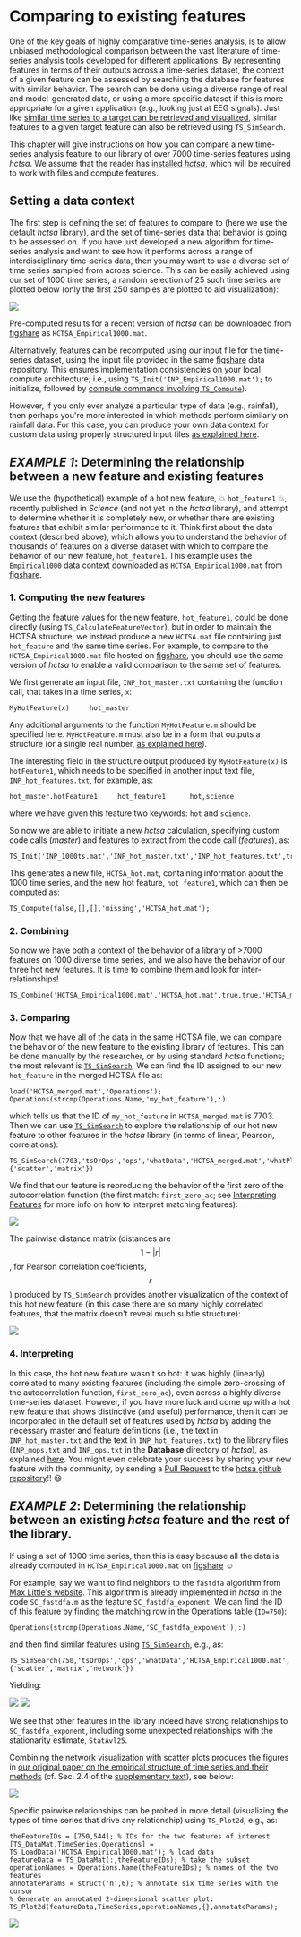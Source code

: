 # Comparing to existing features

One of the key goals of highly comparative time-series analysis, is to allow unbiased methodological comparison between the vast literature of time-series analysis tools developed for different applications. By representing features in terms of their outputs across a time-series dataset, the context of a given feature can be assessed by searching the database for features with similar behavior. The search can be done using a diverse range of real and model-generated data, or using a more specific dataset if this is more appropriate for a given application (e.g., looking just at EEG signals). Just like [similar time series to a target can be retrieved and visualized](sim\_search.md), similar features to a given target feature can also be retrieved using `TS_SimSearch`.

This chapter will give instructions on how you can compare a new time-series analysis feature to our library of over 7000 time-series features using _hctsa_. We assume that the reader has [installed _hctsa_](../setup/), which will be required to work with files and compute features.

## Setting a data context

The first step is defining the set of features to compare to (here we use the default _hctsa_ library), and the set of time-series data that behavior is going to be assessed on. If you have just developed a new algorithm for time-series analysis and want to see how it performs across a range of interdisciplinary time-series data, then you may want to use a diverse set of time series sampled from across science. This can be easily achieved using our set of 1000 time series, a random selection of 25 such time series are plotted below (only the first 250 samples are plotted to aid visualization):

![](../../.gitbook/assets/Empirical1000\_25\_250samples.png)

Pre-computed results for a recent version of _hctsa_ can be downloaded from [figshare](https://figshare.com/articles/1000\_Empirical\_Time\_series/5436136) as `HCTSA_Empirical1000.mat`.

Alternatively, features can be recomputed using our input file for the time-series dataset, using the input file provided in the same [figshare](https://figshare.com/articles/1000\_Empirical\_Time\_series/5436136) data repository. This ensures implementation consistencies on your local compute architecture; i.e., using `TS_Init('INP_Empirical1000.mat');` to initialize, followed by [compute commands involving `TS_Compute`](../calculating/running\_computations.md)).

However, if you only ever analyze a particular type of data (e.g., rainfall), then perhaps you're more interested in which methods perform similarly on rainfall data. For this case, you can produce your own data context for custom data using properly structured input files [as explained here](../calculating/input\_files.md).

## _EXAMPLE 1_: Determining the relationship between a new feature and existing features

We use the (hypothetical) example of a hot new feature, :boom: `hot_feature1` :boom:, recently published in _Science_ (and not yet in the _hctsa_ library), and attempt to determine whether it is completely new, or whether there are existing features that exhibit similar performance to it. Think first about the data context (described above), which allows you to understand the behavior of thousands of features on a diverse dataset with which to compare the behavior of our new feature, `hot_feature1`. This example uses the `Empirical1000` data context downloaded as `HCTSA_Empirical1000.mat` from [figshare](https://figshare.com/articles/1000\_Empirical\_Time\_series/5436136).

### 1. Computing the new features

Getting the feature values for the new feature, `hot_feature1`, could be done directly (using `TS_CalculateFeatureVector`), but in order to maintain the HCTSA structure, we instead produce a new `HCTSA.mat` file containing just `hot_feature` and the same time series. For example, to compare to the `HCTSA_Empirical1000.mat` file hosted on [figshare](https://figshare.com/articles/1000\_Empirical\_Time\_series/5436136), you should use the same version of _hctsa_ to enable a valid comparison to the same set of features.

We first generate an input file, `INP_hot_master.txt` containing the function call, that takes in a time series, `x`:

```
MyHotFeature(x)     hot_master
```

Any additional arguments to the function `MyHotFeature.m` should be specified here. `MyHotFeature.m` must also be in a form that outputs a structure (or a single real number, [as explained here](../calculating/input\_files.md)).

The interesting field in the structure output produced by `MyHotFeature(x)` is `hotFeature1`, which needs to be specified in another input text file, `INP_hot_features.txt`, for example, as:

```
hot_master.hotFeature1     hot_feature1      hot,science
```

where we have given this feature two keywords: `hot` and `science`.

So now we are able to initiate a new _hctsa_ calculation, specifying custom code calls (_master_) and features to extract from the code call (_features_), as:

```
TS_Init('INP_1000ts.mat','INP_hot_master.txt','INP_hot_features.txt',true,'HCTSA_hot.mat');
```

This generates a new file, `HCTSA_hot.mat`, containing information about the 1000 time series, and the new hot feature, `hot_feature1`, which can then be computed as:

```
TS_Compute(false,[],[],'missing','HCTSA_hot.mat');
```

### 2. Combining

So now we have both a context of the behavior of a library of >7000 features on 1000 diverse time series, and we also have the behavior of our three hot new features. It is time to combine them and look for inter-relationships!

```
TS_Combine('HCTSA_Empirical1000.mat','HCTSA_hot.mat',true,true,'HCTSA_merged.mat');
```

### 3. Comparing

Now that we have all of the data in the same HCTSA file, we can compare the behavior of the new feature to the existing library of features. This can be done manually by the researcher, or by using standard _hctsa_ functions; the most relevant is [`TS_SimSearch`](sim\_search.md). We can find the ID assigned to our new `hot_feature` in the merged HCTSA file as:

```
load('HCTSA_merged.mat','Operations');
Operations(strcmp(Operations.Name,'my_hot_feature'),:)
```

which tells us that the ID of `my_hot_feature` in `HCTSA_merged.mat` is 7703. Then we can use [`TS_SimSearch`](sim\_search.md) to explore the relationship of our hot new feature to other features in the _hctsa_ library (in terms of linear, Pearson, correlations):

```
TS_SimSearch(7703,'tsOrOps','ops','whatData','HCTSA_merged.mat','whatPlots',{'scatter','matrix'})
```

We find that our feature is reproducing the behavior of the first zero of the autocorrelation function (the first match: `first_zero_ac`; see [Interpreting Features](interpreting-features.md) for more info on how to interpret matching features):

![](<../../.gitbook/assets/Screen Shot 2017-09-25 at 18.43.11.png>)

The pairwise distance matrix (distances are $$1-|r|$$, for Pearson correlation coefficients, $$r$$) produced by `TS_SimSearch` provides another visualization of the context of this hot new feature (in this case there are so many highly correlated features, that the matrix doesn't reveal much subtle structure):

![](<../../.gitbook/assets/Screen Shot 2017-09-25 at 18.42.09.png>)

### 4. Interpreting

In this case, the hot new feature wasn't so hot: it was highly (linearly) correlated to many existing features (including the simple zero-crossing of the autocorrelation function, `first_zero_ac`), even across a highly diverse time-series dataset. However, if you have more luck and come up with a hot new feature that shows distinctive (and useful) performance, then it can be incorporated in the default set of features used by _hctsa_ by adding the necessary master and feature definitions (i.e., the text in `INP_hot_master.txt` and the text in `INP_hot_features.txt`) to the library files (`INP_mops.txt` and `INP_ops.txt` in the **Database** directory of _hctsa_), as explained [here](https://github.com/benfulcher/hctsaDocumentation/tree/230d1b1b62d275fb646ed62335f9bc545af84ebb/inputfiles.md). You might even celebrate your success by sharing your new feature with the community, by sending a [Pull Request](https://help.github.com/articles/using-pull-requests/) to the [hctsa github repository](https://github.com/benfulcher/hctsa)!! :satisfied:

## _EXAMPLE 2_: Determining the relationship between an existing _hctsa_ feature and the rest of the library.

If using a set of 1000 time series, then this is easy because all the data is already computed in `HCTSA_Empirical1000.mat` on [figshare](https://figshare.com/articles/1000\_Empirical\_Time\_series/5436136) :relaxed:

For example, say we want to find neighbors to the `fastdfa` algorithm from [Max Little's website](http://www.maxlittle.net/software/index.php). This algorithm is already implemented in _hctsa_ in the code `SC_fastdfa.m` as the feature `SC_fastdfa_exponent`. We can find the ID of this feature by finding the matching row in the Operations table (`ID=750`):

```
Operations(strcmp(Operations.Name,'SC_fastdfa_exponent'),:)
```

and then find similar features using [`TS_SimSearch`](sim\_search.md), e.g., as:

```
TS_SimSearch(750,'tsOrOps','ops','whatData','HCTSA_Empirical1000.mat','whatPlots',{'scatter','matrix','network'})
```

Yielding:

![](../../.gitbook/assets/SC\_fastDFA\_scatters.png) ![](../../.gitbook/assets/SC\_fastDFA\_matrix.png)

We see that other features in the library indeed have strong relationships to `SC_fastdfa_exponent`, including some unexpected relationships with the stationarity estimate, `StatAvl25`.

Combining the network visualization with scatter plots produces the figures in [our original paper on the empirical structure of time series and their methods](http://rsif.royalsocietypublishing.org/content/10/83/20130048.full) (cf. Sec. 2.4 of the [supplementary text](http://rsif.royalsocietypublishing.org/highwire/filestream/23294/field\_highwire\_adjunct\_files/0/rsif20130048supp1.pdf)), see below:

![](../../.gitbook/assets/ApEn\_network.png)

Specific pairwise relationships can be probed in more detail (visualizing the types of time series that drive any relationship) using `TS_Plot2d`, e.g., as:

```
theFeatureIDs = [750,544]; % IDs for the two features of interest
[TS_DataMat,TimeSeries,Operations] = TS_LoadData('HCTSA_Empirical1000.mat'); % load data
featureData = TS_DataMat(:,theFeatureIDs); % take the subset
operationNames = Operations.Name(theFeatureIDs); % names of the two features
annotateParams = struct('n',6); % annotate six time series with the cursor
% Generate an annotated 2-dimensional scatter plot:
TS_Plot2d(featureData,TimeSeries,operationNames,{},annotateParams);
```

![](../../.gitbook/assets/SC\_fastDFA\_2d.png)
